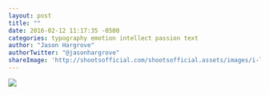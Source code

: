 ```yaml
---
layout: post
title: ""
date: 2016-02-12 11:17:35 -0500
categories: typography emotion intellect passion text
author: "Jason Hargrove"
authorTwitter: "@jasonhargrove"
shareImage: 'http://shootsofficial.com/shootsofficial.assets/images/i-like-people-with-depth-quote-yellow-black-text.png'
---
```


<a href="http://shootsofficial.com/shootsofficial.assets/images/i-like-people-with-depth-quote-yellow-black-text.png">
	<img src="{{ page.shareImage }}"> 
</a>
